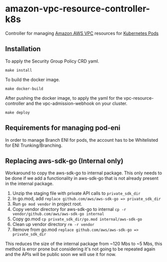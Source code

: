 # amazon-vpc-resource-controller-k8s

Controller for managing [Amazon AWS VPC](https://aws.amazon.com/vpc/) resources for [Kubernetes Pods](https://kubernetes.io/docs/concepts/workloads/pods/pod/) 

## Installation

To apply the Security Group Policy CRD yaml.
```
make install
```

To build the docker image.
```
make docker-build
```

After pushing the docker image, to apply the yaml for the vpc-resource-controller and the vpc-admission-webhook on your cluster.
```
make deploy
```

## Requirements for managing pod-eni

In order to manage Branch ENI for pods, the account has to be Whitelisted for ENI Trunking/Branching.

## Replacing aws-sdk-go (Internal only)

Workaround to copy the aws-sdk-go to internal package. This only needs to be done if we add a functionality in aws-sdk-go that is not already present in the internal package.

1. Unzip the staging file with private API calls to  ```private_sdk_dir```
2. In go.mod, add ```replace github.com/aws/aws-sdk-go => private_sdk_dir```
3. Run ```go mod vendor``` in project root.
4. Copy vendor directory for aws-sdk-go to internal ```cp -r vendor/github.com/aws/aws-sdk-go internal```
5. Copy go.mod ```cp private_sdk_dir/go.mod internal/aws-sdk-go```
6. Clean up vendor directory ```rm -r vendor```
7. Remove from go.mod ```replace github.com/aws/aws-sdk-go => private_sdk_dir```

This reduces the size of the internal package from ~120 Mbs to ~5 Mbs, this method is error prone but considering it's not going to be repeated again and the APIs will be public soon we will use it for now.
